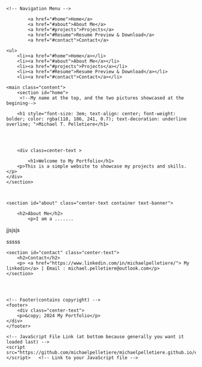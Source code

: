 <!DOCTYPE html>
<html lang="en">


<head> <!--where you add charater sets, Web title, and Links to CSS, Favicon
        and really anything you want loaded first. (top of the page stuff)-->
    <meta charset="UTF-8">
    <meta name="viewport" content="width=device-width, initial-scale=1.0">
    <title>My Portfolio</title>
    <link rel="stylesheet" href="https://michaelpelletiere.github.io/"> <!-- Link to your CSS file -->
 


</style>
</head>

<body> <!--Goes all the way to the bottom of the page and holds everything-->

    <!-- Navigation Menu -->


    

    
 <nav class="sidebar">
 
            <a href="#home">Home</a>
            <a href="#about">About Me</a>
            <a href="#projects">Projects</a> 
            <a href="#Resume">Resume Preview & Download</a>
            <a href="#contact">Contact</a>

 </nav>


 <nav class="mobile-nav center-text">
 
    <ul>
        <li><a href="#home">Home</a></li>
        <li><a href="#about">About Me</a></li>
        <li><a href="#projects">Projects</a></li>
        <li><a href="#Resume">Resume Preview & Download</a></li>
        <li><a href="#contact">Contact</a></li>
</ul>


</nav>









    <main class="content">
        <section id="home">
         <!--My name at the top, and the two pictures showcased at the begining-->
        
        <h1 style="font-size: 3em; text-align: center; font-weight: bolder; color: rgba(118, 186, 241, 0.7); text-decoration: underline overline; ">Michael T. Pelletiere</h1>
    

    
    
        <div class=center-text >
            
            <h1>Welcome to My Portfolio</h1>
        <p>This is a simple website to showcase my projects and skills.</p>
    </div>
    </section>



    <section id="about" class="center-text container text-banner">
        
        <h2>About Me</h2>
            <p>I am a .......
</p>
                <p>jjsjsjs
                </p>
                <p>sssss</p>
</p>
    </section>



  


   




   

    <section id="contact" class="center-text">
        <h2>Contact</h2>
        <p> <a href="https://www.linkedin.com/in/michaelpelletiere/"> My linkedin</a> | Email : michael.pelletiere@outlook.com</p>
    </section>

    
 

    <!-- Footer(contains copyright) -->
    <footer>
        <div class="center-text">
        <p>&copy; 2024 My Portfolio</p>
    </div>
    </footer>


</main>

    <!-- JavaScript File Link (at bottom because generally you want it loaded last) -->
    <script src="https://github.com/michaelpelletiere/michaelpelletiere.github.io/edit/main/index.md"></script>   <!-- Link to your JavaScript file -->























    
</body>
</html>
